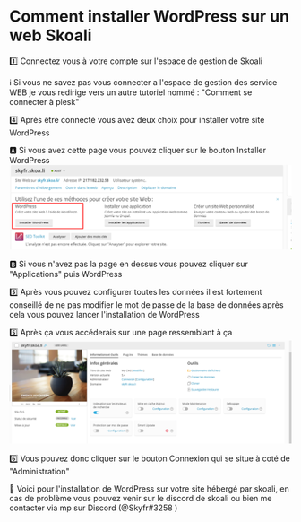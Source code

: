 # Comment installer WordPress sur un web Skoali



:one: Connectez vous à votre compte sur l'espace de gestion de Skoali

:information_source: Si vous ne savez pas vous connecter a l'espace de gestion des service WEB je vous redirige vers un autre tutoriel nommé : "Comment se connecter à plesk"

:four: Après être connecté vous avez deux choix pour installer votre site WordPress

:a: Si vous avez cette page vous pouvez cliquer sur le bouton Installer WordPress ![Bouton à appuyer](../images/PleskInstallWP1.png)

:b: Si vous n'avez pas la page en dessus vous pouvez cliquer sur "Applications" puis WordPress

:five: Après vous pouvez configurer toutes les données il est fortement conseillé de ne pas modifier le mot de passe de la base de données après cela vous pouvez lancer l'installation de WordPress

:five: Après ça vous accéderais sur une page ressemblant à ça ![Bouton à appuyer](../images/PleskWp.png)

:six: Vous pouvez donc cliquer sur le bouton Connexion qui se situe à coté de "Administration"

:tada: Voici pour l'installation de WordPress sur votre site hébergé par skoali, en cas de problème vous pouvez venir sur le discord de skoali ou bien me contacter via mp sur Discord  (@Skyfr#3258 )
